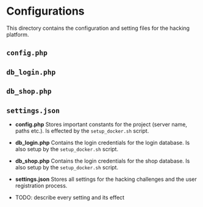 # Configurations


This directory contains the configuration and setting files for the hacking platform.

## ```config.php```

## ```db_login.php```

## ```db_shop.php```

## ```settings.json```

- **config.php** Stores important constants for the project (server name, paths etc.). Is effected by the ```setup_docker.sh``` script.
- **db_login.php** Contains the login credentials for the login database. Is also setup by the ```setup_docker.sh``` script.
- **db_shop.php** Contains the login credentials for the shop database. Is also setup by the ```setup_docker.sh``` script.
- **settings.json** Stores all settings for the hacking challenges and the user registration process.

- TODO: describe every setting and its effect